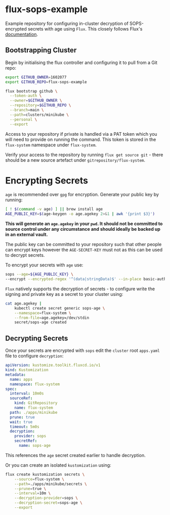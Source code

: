 # flux-sops-example

Example repository for configuring in-cluster decryption of SOPS-encrypted
secrets with age using `Flux`. This closely follows Flux's [documentation](https://fluxcd.io/flux/guides/mozilla-sops/#configure-in-cluster-secrets-decryption).

## Bootstrapping Cluster

Begin by initialising the flux controller and configuring it to pull from a Git repo:
```bash
export GITHUB_OWNER=1602077
export GITHUB_REPO=flux-sops-example

flux bootstrap github \
  --token-auth \
  --owner=$GITHUB_OWNER \
  --repository=$GITHUB_REPO \
  --branch=main \
  --path=clusters/minikube \
  --personal \
  --export
```

Access to your repository if private is handled via a PAT token which you will
need to provide on running the command. This token is stored in the
`flux-system` namespace under `flux-system`.

Verify your access to the repository by running `flux get source git` - there
should be a new source artefact under `gitrepository/flux-system`.

# Encrypting Secrets

`age` is recommended over `gpg` for encryption. Generate your public key by
running:
```bash
[ ! $(command -v age) ] || brew install age
AGE_PUBLIC_KEY=$(age-keygen -o age.agekey 2>&1 | awk '{print $3}')
```

**This will generate an `age.agekey` in your `pwd`. It should not be committed
to source control under any circumstance and should ideally be backed up in an
external vault.**

The public key can be committed to your repository such that other people can
encrypt keys however the `AGE-SECRET-KEY` must not as this can be used to
decrypt secrets.

To encrypt your secrets with `age` use:
```bash
sops --age=${AGE_PUBLIC_KEY} \
--encrypt --encrypted-regex '^(data|stringData)$' --in-place basic-auth.yaml
```

`Flux` natively supports the decryption of secrets - to configure write the
signing and private key as a secret to your cluster using:
```bash
cat age.agekey |
    kubectl create secret generic sops-age \
    --namespace=flux-system \
    --from-file=age.agekey=/dev/stdin
    secret/sops-age created
```

## Decrypting Secrets

Once your secrets are encrypted with `sops` edit the `cluster` root `apps.yaml` file to configure `decryption`:
```yaml
apiVersion: kustomize.toolkit.fluxcd.io/v1
kind: Kustomization
metadata:
  name: apps
  namespace: flux-system
spec:
  interval: 10m0s
  sourceRef:
    kind: GitRepository
    name: flux-system
  path: ./apps/minikube
  prune: true
  wait: true
  timeout: 5m0s
  decryption:
    provider: sops
    secretRef:
      name: sops-age
```
This references the `age` secret created earlier to handle decryption.

Or you can create an isolated `kustomization` using:
```bash
flux create kustomization secrets \
    --source=flux-system \
    --path=./apps/minikube/secrets \
    --prune=true \
    --interval=10m \
    --decryption-provider=sops \
    --decryption-secret=sops-age \
    --export
```
